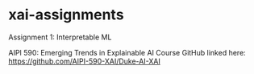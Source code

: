# xai-assignments
Assignment 1: Interpretable ML

AIPI 590: Emerging Trends in Explainable AI
Course GitHub linked here: https://github.com/AIPI-590-XAI/Duke-AI-XAI
